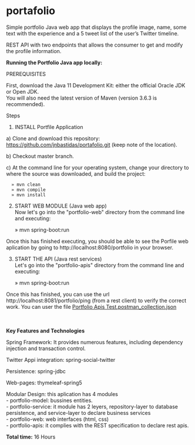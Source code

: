 # portafolio
Simple portfolio Java web app that displays the profile image, name, some text with the experience and a 5 tweet list of the user’s Twitter timeline.

REST API with two endpoints that allows the consumer to get and modify the profile information.



<b>Running the Portfolio Java app locally:</b>

PREREQUISITES

First, download the Java 11 Development Kit: either the official Oracle JDK or Open JDK.<br />
You will also need the latest version of Maven (version 3.6.3 is recommended).


Steps

1. INSTALL Portfile Application

  a) Clone and download this repository: https://github.com/jnbastidas/portafolio.git (keep note of the location).

  b) Checkout master branch.

  c) At the command line for your operating system, change your directory to where the source was downloaded, and build the project:

      » mvn clean
      » mvn compile
      » mvn install
  
 2. START WEB MODULE (Java web app)
  <br />Now let's go into the "portfolio-web" directory from the command line and executing:
  
      » mvn spring-boot:run
      
  Once this has finished executing, you should be able to see the Porfile web aplication by going to http://localhost:8080/portfolio in your browser.
 
 3. START THE API (Java rest services)
  <br />Let's go into the "portfolio-apis" directory from the command line and executing:

      » mvn spring-boot:run
 
  Once this has finished, you can use the url http://localhost:8081/portfolio/ping (from a rest client) to verify the correct work. You can user the file <a href='https://github.com/jnbastidas/portafolio/blob/master/Portfolio%20Apis%20Test.postman_collection.json'>Portfolio Apis Test.postman_collection.json</a>
  
  
 
 
 <br /><br />
 <b>Key Features and Technologies</b>
  
Spring Framework: It provides numerous features, including dependency injection and transaction control.
  
Twitter Appi integration: spring-social-twitter
  
Persistence: spring-jdbc
  
Web-pages: thymeleaf-spring5
  
Modular Design: this aplication has 4 modules
      <br />- portfolio-model: bussines entities.
      <br />- portfolio-service: it module has 2 leyers, repository-layer to database persistence, and service-layer to declare business services
      <br />- portfolio-web: web interfaces (html, css)
      <br />- portfolio-apis: it complies with the REST specification to declare rest apis.
      
      
<b>Total time:</b> 16 Hours
      
      
      
      
      
      
  
    
